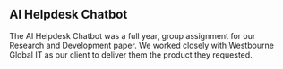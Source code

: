 AI Helpdesk Chatbot
-------------------

The AI Helpdesk Chatbot was a full year, group assignment for our Research and Development paper. We worked closely with Westbourne Global IT as our client to deliver them the product they requested.
